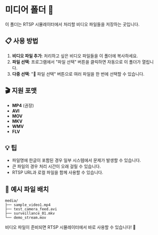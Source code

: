 # 미디어 폴더 📁

이 폴더는 RTSP 시뮬레이터에서 처리할 비디오 파일들을 저장하는 곳입니다.

## 📋 사용 방법

1. **비디오 파일 추가**: 처리하고 싶은 비디오 파일들을 이 폴더에 복사하세요.
2. **파일 선택**: 프로그램에서 "파일 선택" 버튼을 클릭하면 자동으로 이 폴더가 열립니다.
3. **다중 선택**: "📁 파일 선택" 버튼으로 여러 파일을 한 번에 선택할 수 있습니다.

## 🎬 지원 포맷

- **MP4** (권장)
- **AVI**
- **MOV** 
- **MKV**
- **WMV**
- **FLV**

## 💡 팁

- 파일명에 한글이 포함된 경우 일부 시스템에서 문제가 발생할 수 있습니다.
- 큰 파일의 경우 처리 시간이 오래 걸릴 수 있습니다.
- RTSP URL과 로컬 파일을 함께 사용할 수 있습니다.

## 📝 예시 파일 배치

```
media/
├── sample_video1.mp4
├── test_camera_feed.avi
├── surveillance_01.mkv
└── demo_stream.mov
```

비디오 파일이 준비되면 RTSP 시뮬레이터에서 바로 사용할 수 있습니다! 🚀 